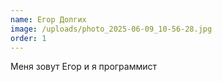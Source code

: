 ```yaml
---
name: Егор Долгих
image: /uploads/photo_2025-06-09_10-56-28.jpg
order: 1
---
```

Меня зовут Егор и я программист
